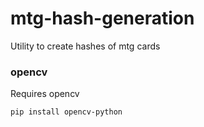 # mtg-hash-generation
Utility to create hashes of mtg cards

### opencv
Requires opencv
```
pip install opencv-python
```